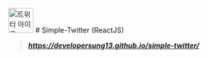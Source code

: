 <img width=50 src="https://wikis.krsocsci.org/images/1/14/%ED%8A%B8%EC%9C%84%ED%84%B0_%EC%95%84%EC%9D%B4%EC%BD%98.png" alt="트위터 아이콘"> # Simple-Twitter (ReactJS)
> __*https://developersung13.github.io/simple-twitter/*__
